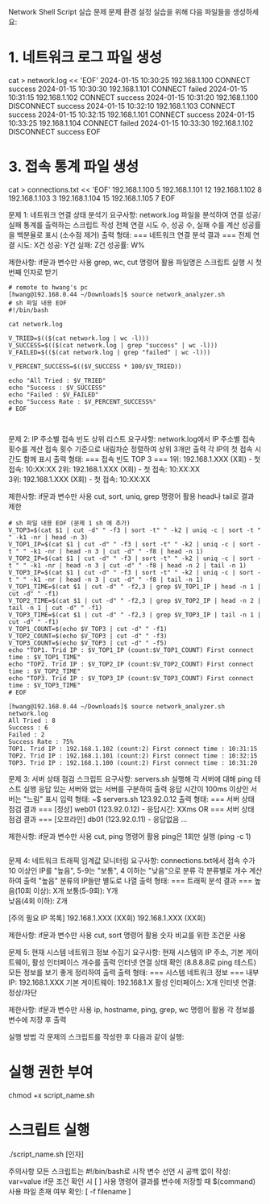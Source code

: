Network Shell Script 실습 문제
문제 환경 설정
실습을 위해 다음 파일들을 생성하세요:
# 1. 네트워크 로그 파일 생성
cat > network.log << 'EOF'
2024-01-15 10:30:25 192.168.1.100 CONNECT success
2024-01-15 10:30:30 192.168.1.101 CONNECT failed
2024-01-15 10:31:15 192.168.1.102 CONNECT success
2024-01-15 10:31:20 192.168.1.100 DISCONNECT success
2024-01-15 10:32:10 192.168.1.103 CONNECT success
2024-01-15 10:32:15 192.168.1.101 CONNECT success
2024-01-15 10:33:25 192.168.1.104 CONNECT failed
2024-01-15 10:33:30 192.168.1.102 DISCONNECT success
EOF

# 3. 접속 통계 파일 생성
cat > connections.txt << 'EOF'
192.168.1.100 5
192.168.1.101 12
192.168.1.102 8
192.168.1.103 3
192.168.1.104 15
192.168.1.105 7
EOF


문제 1: 네트워크 연결 상태 분석기
요구사항:
network.log 파일을 분석하여 연결 성공/실패 통계를 출력하는 스크립트 작성
전체 연결 시도 수, 성공 수, 실패 수를 계산
성공률을 백분율로 표시 (소수점 제거)
출력 형태:
=== 네트워크 연결 분석 결과 ===
전체 연결 시도: X건
성공: Y건
실패: Z건
성공률: W%

제한사항:
if문과 변수만 사용
grep, wc, cut 명령어 활용
파일명은 스크립트 실행 시 첫 번째 인자로 받기
```shell
# remote to hwang's pc
[hwang@192.168.0.44 ~/Downloads]$ source network_analyzer.sh
# sh 파일 내용 EOF
#!/bin/bash

cat network.log

V_TRIED=$(($(cat network.log | wc -l)))
V_SUCCESS=$(($(cat network.log | grep "success" | wc -l)))
V_FAILED=$(($(cat network.log | grep "failed" | wc -l)))

V_PERCENT_SUCCESS=$(($V_SUCCESS * 100/$V_TRIED))

echo "All Tried : $V_TRIED"
echo "Success : $V_SUCCESS"
echo "Failed : $V_FAILED"
echo "Success Rate : $V_PERCENT_SUCCESS%"
# EOF



```
문제 2: IP 주소별 접속 빈도 상위 리스트
요구사항:
network.log에서 IP 주소별 접속 횟수를 계산
접속 횟수 기준으로 내림차순 정렬하여 상위 3개만 출력
각 IP의 첫 접속 시간도 함께 표시
출력 형태:
=== 접속 빈도 TOP 3 ===
1위: 192.168.1.XXX (X회) - 첫 접속: 10:XX:XX
2위: 192.168.1.XXX (X회) - 첫 접속: 10:XX:XX  
3위: 192.168.1.XXX (X회) - 첫 접속: 10:XX:XX

제한사항:
if문과 변수만 사용
cut, sort, uniq, grep 명령어 활용
head나 tail로 결과 제한

```shell
# sh 파일 내용 EOF (문제 1 sh 에 추가)
V_TOP3=$(cat $1 | cut -d" " -f3 | sort -t" " -k2 | uniq -c | sort -t " " -k1 -nr | head -n 3)
V_TOP1_IP=$(cat $1 | cut -d" " -f3 | sort -t" " -k2 | uniq -c | sort -t " " -k1 -nr | head -n 3 | cut -d" " -f8 | head -n 1)
V_TOP2_IP=$(cat $1 | cut -d" " -f3 | sort -t" " -k2 | uniq -c | sort -t " " -k1 -nr | head -n 3 | cut -d" " -f8 | head -n 2 | tail -n 1)
V_TOP3_IP=$(cat $1 | cut -d" " -f3 | sort -t" " -k2 | uniq -c | sort -t " " -k1 -nr | head -n 3 | cut -d" " -f8 | tail -n 1)
V_TOP1_TIME=$(cat $1 | cut -d" " -f2,3 | grep $V_TOP1_IP | head -n 1 | cut -d" " -f1)
V_TOP2_TIME=$(cat $1 | cut -d" " -f2,3 | grep $V_TOP2_IP | head -n 2 | tail -n 1 | cut -d" " -f1)
V_TOP3_TIME=$(cat $1 | cut -d" " -f2,3 | grep $V_TOP3_IP | tail -n 1 | cut -d" " -f1)
V_TOP1_COUNT=$(echo $V_TOP3 | cut -d" " -f1)
V_TOP2_COUNT=$(echo $V_TOP3 | cut -d" " -f3)
V_TOP3_COUNT=$(echo $V_TOP3 | cut -d" " -f5)
echo "TOP1. Trid IP : $V_TOP1_IP (count:$V_TOP1_COUNT) First connect time : $V_TOP1_TIME"
echo "TOP2. Trid IP : $V_TOP2_IP (count:$V_TOP2_COUNT) First connect time : $V_TOP2_TIME"
echo "TOP3. Trid IP : $V_TOP3_IP (count:$V_TOP3_COUNT) First connect time : $V_TOP3_TIME"
# EOF

[hwang@192.168.0.44 ~/Downloads]$ source network_analyzer.sh network.log
All Tried : 8
Success : 6
Failed : 2
Success Rate : 75%
TOP1. Trid IP : 192.168.1.102 (count:2) First connect time : 10:31:15
TOP2. Trid IP : 192.168.1.101 (count:2) First connect time : 10:32:15
TOP3. Trid IP : 192.168.1.100 (count:2) First connect time : 10:31:20

```

문제 3: 서버 상태 점검 스크립트
요구사항:
servers.sh 실행해 각 서버에 대해 ping 테스트 실행
응답 있는 서버와 없는 서버를 구분하여 출력
응답 시간이 100ms 이상인 서버는 "느림" 표시
입력 형태:
	~$ servers.sh 123.92.0.12
출력 형태:
=== 서버 상태 점검 결과 ===
[정상] web01 (123.92.0.12) - 응답시간: XXms
OR
=== 서버 상태 점검 결과 ===
[오프라인] db01 (123.92.0.11) - 응답없음
...

제한사항:
if문과 변수만 사용
cut, ping 명령어 활용
ping은 1회만 실행 (ping -c 1)

```shell

```

문제 4: 네트워크 트래픽 임계값 모니터링
요구사항:
connections.txt에서 접속 수가 10 이상인 IP를 "높음", 5-9는 "보통", 4 이하는 "낮음"으로 분류
각 분류별로 개수 계산하여 출력
"높음" 분류의 IP들만 별도로 나열
출력 형태:
=== 트래픽 분석 결과 ===
높음(10회 이상): X개
보통(5-9회): Y개  
낮음(4회 이하): Z개

[주의 필요 IP 목록]
192.168.1.XXX (XX회)
192.168.1.XXX (XX회)

제한사항:
if문과 변수만 사용
cut, sort 명령어 활용
숫자 비교를 위한 조건문 사용

문제 5: 현재 시스템 네트워크 정보 수집기
요구사항:
현재 시스템의 IP 주소, 기본 게이트웨이, 활성 인터페이스 개수를 출력
인터넷 연결 상태 확인 (8.8.8.8로 ping 테스트)
모든 정보를 보기 좋게 정리하여 출력
출력 형태:
=== 시스템 네트워크 정보 ===
내부 IP: 192.168.1.XXX
기본 게이트웨이: 192.168.1.X
활성 인터페이스: X개
인터넷 연결: 정상/차단

제한사항:
if문과 변수만 사용
ip, hostname, ping, grep, wc 명령어 활용
각 정보를 변수에 저장 후 출력

실행 방법
각 문제의 스크립트를 작성한 후 다음과 같이 실행:
# 실행 권한 부여
chmod +x script_name.sh

# 스크립트 실행
./script_name.sh [인자]

주의사항
모든 스크립트는 #!/bin/bash로 시작
변수 선언 시 공백 없이 작성: var=value
if문 조건 확인 시 [ ] 사용
명령어 결과를 변수에 저장할 때 $(command) 사용
파일 존재 여부 확인: [ -f filename ]

